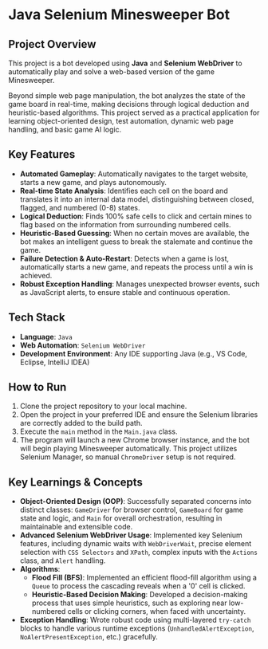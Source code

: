 # Java Selenium Minesweeper Bot

## Project Overview

This project is a bot developed using **Java** and **Selenium WebDriver** to automatically play and solve a web-based version of the game Minesweeper.

Beyond simple web page manipulation, the bot analyzes the state of the game board in real-time, making decisions through logical deduction and heuristic-based algorithms. This project served as a practical application for learning object-oriented design, test automation, dynamic web page handling, and basic game AI logic.

## Key Features

* **Automated Gameplay**: Automatically navigates to the target website, starts a new game, and plays autonomously.
* **Real-time State Analysis**: Identifies each cell on the board and translates it into an internal data model, distinguishing between closed, flagged, and numbered (0-8) states.
* **Logical Deduction**: Finds 100% safe cells to click and certain mines to flag based on the information from surrounding numbered cells.
* **Heuristic-Based Guessing**: When no certain moves are available, the bot makes an intelligent guess to break the stalemate and continue the game.
* **Failure Detection & Auto-Restart**: Detects when a game is lost, automatically starts a new game, and repeats the process until a win is achieved.
* **Robust Exception Handling**: Manages unexpected browser events, such as JavaScript alerts, to ensure stable and continuous operation.

## Tech Stack

* **Language**: `Java`
* **Web Automation**: `Selenium WebDriver`
* **Development Environment**: Any IDE supporting Java (e.g., VS Code, Eclipse, IntelliJ IDEA)

## How to Run

1.  Clone the project repository to your local machine.
2.  Open the project in your preferred IDE and ensure the Selenium libraries are correctly added to the build path.
3.  Execute the `main` method in the `Main.java` class.
4.  The program will launch a new Chrome browser instance, and the bot will begin playing Minesweeper automatically. This project utilizes Selenium Manager, so manual `ChromeDriver` setup is not required.

## Key Learnings & Concepts

* **Object-Oriented Design (OOP)**: Successfully separated concerns into distinct classes: `GameDriver` for browser control, `GameBoard` for game state and logic, and `Main` for overall orchestration, resulting in maintainable and extensible code.
* **Advanced Selenium WebDriver Usage**: Implemented key Selenium features, including dynamic waits with `WebDriverWait`, precise element selection with `CSS Selectors` and `XPath`, complex inputs with the `Actions` class, and `Alert` handling.
* **Algorithms**:
    * **Flood Fill (BFS)**: Implemented an efficient flood-fill algorithm using a `Queue` to process the cascading reveals when a '0' cell is clicked.
    * **Heuristic-Based Decision Making**: Developed a decision-making process that uses simple heuristics, such as exploring near low-numbered cells or clicking corners, when faced with uncertainty.
* **Exception Handling**: Wrote robust code using multi-layered `try-catch` blocks to handle various runtime exceptions (`UnhandledAlertException`, `NoAlertPresentException`, etc.) gracefully.
